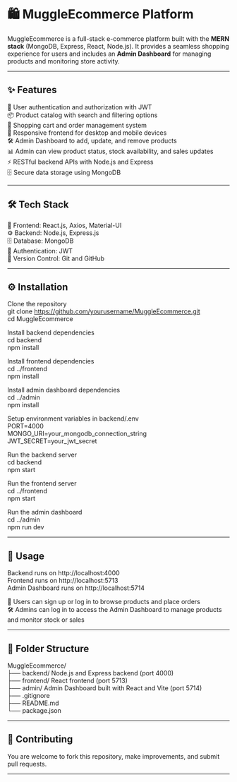 # 🛍️ MuggleEcommerce Platform

MuggleEcommerce is a full-stack e-commerce platform built with the **MERN stack** (MongoDB, Express, React, Node.js). It provides a seamless shopping experience for users and includes an **Admin Dashboard** for managing products and monitoring store activity.

---

## ✨ Features

🔐 User authentication and authorization with JWT  
📦 Product catalog with search and filtering options  
🛒 Shopping cart and order management system  
📱 Responsive frontend for desktop and mobile devices  
🛠️ Admin Dashboard to add, update, and remove products  
📊 Admin can view product status, stock availability, and sales updates  
⚡ RESTful backend APIs with Node.js and Express  
🗄️ Secure data storage using MongoDB  

---

## 🛠️ Tech Stack

🎨 Frontend: React.js, Axios, Material-UI  
⚙️ Backend: Node.js, Express.js  
🗄️ Database: MongoDB  
🔑 Authentication: JWT  
📂 Version Control: Git and GitHub  

---

## ⚙️ Installation

Clone the repository  
git clone https://github.com/yourusername/MuggleEcommerce.git  
cd MuggleEcommerce  

Install backend dependencies  
cd backend  
npm install  

Install frontend dependencies  
cd ../frontend  
npm install  

Install admin dashboard dependencies  
cd ../admin  
npm install  

Setup environment variables in backend/.env  
PORT=4000  
MONGO_URI=your_mongodb_connection_string  
JWT_SECRET=your_jwt_secret  

Run the backend server  
cd backend  
npm start  

Run the frontend server  
cd ../frontend  
npm start  

Run the admin dashboard  
cd ../admin  
npm run dev  

---

## 🚀 Usage

Backend runs on http://localhost:4000  
Frontend runs on http://localhost:5713  
Admin Dashboard runs on http://localhost:5714  

👤 Users can sign up or log in to browse products and place orders  
🛠️ Admins can log in to access the Admin Dashboard to manage products and monitor stock or sales  

---

## 📂 Folder Structure

MuggleEcommerce/  
├── backend/       Node.js and Express backend (port 4000)  
├── frontend/      React frontend (port 5713)  
├── admin/         Admin Dashboard built with React and Vite (port 5714)  
├── .gitignore  
├── README.md  
└── package.json  

---

## 🤝 Contributing

You are welcome to fork this repository, make improvements, and submit pull requests.

---



